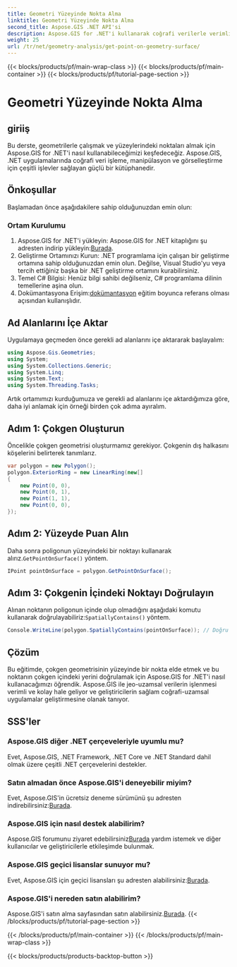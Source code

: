 ```yaml
---
title: Geometri Yüzeyinde Nokta Alma
linktitle: Geometri Yüzeyinde Nokta Alma
second_title: Aspose.GIS .NET API'si
description: Aspose.GIS for .NET'i kullanarak coğrafi verilerle verimli bir şekilde nasıl çalışacağınızı öğrenin. Adım adım kılavuz ve SSS'ler dahildir.
weight: 25
url: /tr/net/geometry-analysis/get-point-on-geometry-surface/
---
```


{{< blocks/products/pf/main-wrap-class >}}
{{< blocks/products/pf/main-container >}}
{{< blocks/products/pf/tutorial-page-section >}}

# Geometri Yüzeyinde Nokta Alma

## giriiş
Bu derste, geometrilerle çalışmak ve yüzeylerindeki noktaları almak için Aspose.GIS for .NET'i nasıl kullanabileceğimizi keşfedeceğiz. Aspose.GIS, .NET uygulamalarında coğrafi veri işleme, manipülasyon ve görselleştirme için çeşitli işlevler sağlayan güçlü bir kütüphanedir.
## Önkoşullar
Başlamadan önce aşağıdakilere sahip olduğunuzdan emin olun:
### Ortam Kurulumu
1. Aspose.GIS for .NET'i yükleyin: Aspose.GIS for .NET kitaplığını şu adresten indirip yükleyin:[Burada](https://releases.aspose.com/gis/net/).
2. Geliştirme Ortamınızı Kurun: .NET programlama için çalışan bir geliştirme ortamına sahip olduğunuzdan emin olun. Değilse, Visual Studio'yu veya tercih ettiğiniz başka bir .NET geliştirme ortamını kurabilirsiniz.
3. Temel C# Bilgisi: Henüz bilgi sahibi değilseniz, C# programlama dilinin temellerine aşina olun.
4.  Dokümantasyona Erişim:[dokümantasyon](https://reference.aspose.com/gis/net/) eğitim boyunca referans olması açısından kullanışlıdır.

## Ad Alanlarını İçe Aktar
Uygulamaya geçmeden önce gerekli ad alanlarını içe aktararak başlayalım:

```csharp
using Aspose.Gis.Geometries;
using System;
using System.Collections.Generic;
using System.Linq;
using System.Text;
using System.Threading.Tasks;
```

Artık ortamımızı kurduğumuza ve gerekli ad alanlarını içe aktardığımıza göre, daha iyi anlamak için örneği birden çok adıma ayıralım.
## Adım 1: Çokgen Oluşturun
Öncelikle çokgen geometrisi oluşturmamız gerekiyor. Çokgenin dış halkasını köşelerini belirterek tanımlarız.
```csharp
var polygon = new Polygon();
polygon.ExteriorRing = new LinearRing(new[]
{
    new Point(0, 0),
    new Point(0, 1),
    new Point(1, 1),
    new Point(0, 0),
});
```
## Adım 2: Yüzeyde Puan Alın
Daha sonra poligonun yüzeyindeki bir noktayı kullanarak alırız.`GetPointOnSurface()` yöntem.
```csharp
IPoint pointOnSurface = polygon.GetPointOnSurface();
```
## Adım 3: Çokgenin İçindeki Noktayı Doğrulayın
 Alınan noktanın poligonun içinde olup olmadığını aşağıdaki komutu kullanarak doğrulayabiliriz:`SpatiallyContains()` yöntem.
```csharp
Console.WriteLine(polygon.SpatiallyContains(pointOnSurface)); // Doğru
```

## Çözüm
Bu eğitimde, çokgen geometrisinin yüzeyinde bir nokta elde etmek ve bu noktanın çokgen içindeki yerini doğrulamak için Aspose.GIS for .NET'i nasıl kullanacağımızı öğrendik. Aspose.GIS ile jeo-uzamsal verilerin işlenmesi verimli ve kolay hale geliyor ve geliştiricilerin sağlam coğrafi-uzamsal uygulamalar geliştirmesine olanak tanıyor.
## SSS'ler
### Aspose.GIS diğer .NET çerçeveleriyle uyumlu mu?
Evet, Aspose.GIS, .NET Framework, .NET Core ve .NET Standard dahil olmak üzere çeşitli .NET çerçevelerini destekler.
### Satın almadan önce Aspose.GIS'i deneyebilir miyim?
 Evet, Aspose.GIS'in ücretsiz deneme sürümünü şu adresten indirebilirsiniz:[Burada](https://releases.aspose.com/).
### Aspose.GIS için nasıl destek alabilirim?
 Aspose.GIS forumunu ziyaret edebilirsiniz[Burada](https://forum.aspose.com/c/gis/33) yardım istemek ve diğer kullanıcılar ve geliştiricilerle etkileşimde bulunmak.
### Aspose.GIS geçici lisanslar sunuyor mu?
 Evet, Aspose.GIS için geçici lisansları şu adresten alabilirsiniz:[Burada](https://purchase.aspose.com/temporary-license/).
### Aspose.GIS'i nereden satın alabilirim?
 Aspose.GIS'i satın alma sayfasından satın alabilirsiniz.[Burada](https://purchase.aspose.com/buy).
{{< /blocks/products/pf/tutorial-page-section >}}

{{< /blocks/products/pf/main-container >}}
{{< /blocks/products/pf/main-wrap-class >}}

{{< blocks/products/products-backtop-button >}}
